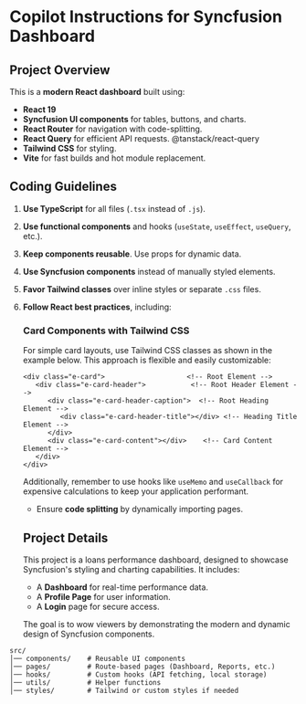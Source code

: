# Copilot Instructions for Syncfusion Dashboard

## **Project Overview**

This is a **modern React dashboard** built using:

- **React 19**
- **Syncfusion UI components** for tables, buttons, and charts.
- **React Router** for navigation with code-splitting.
- **React Query** for efficient API requests. @tanstack/react-query
- **Tailwind CSS** for styling.
- **Vite** for fast builds and hot module replacement.

## **Coding Guidelines**

1. **Use TypeScript** for all files (`.tsx` instead of `.js`).
2. **Use functional components** and hooks (`useState`, `useEffect`, `useQuery`, etc.).
3. **Keep components reusable**. Use props for dynamic data.
4. **Use Syncfusion components** instead of manually styled elements.
5. **Favor Tailwind classes** over inline styles or separate `.css` files.
6. **Follow React best practices**, including:

   ### Card Components with Tailwind CSS

   For simple card layouts, use Tailwind CSS classes as shown in the example below. This approach is flexible and easily customizable:

   ```
   <div class="e-card">                    <!-- Root Element -->
      <div class="e-card-header">           <!-- Root Header Element -->
         <div class="e-card-header-caption">  <!-- Root Heading Element -->
            <div class="e-card-header-title"></div> <!-- Heading Title Element -->
         </div>
         <div class="e-card-content"></div>    <!-- Card Content Element -->
      </div>
   </div>
   ```

   Additionally, remember to use hooks like `useMemo` and `useCallback` for expensive calculations to keep your application performant.

   - Ensure **code splitting** by dynamically importing pages.

   ## **Project Details**

   This project is a loans performance dashboard, designed to showcase Syncfusion's styling and charting capabilities. It includes:

   - A **Dashboard** for real-time performance data.
   - A **Profile Page** for user information.
   - A **Login** page for secure access.

   The goal is to wow viewers by demonstrating the modern and dynamic design of Syncfusion components.

```plaintext
src/
│── components/    # Reusable UI components
│── pages/         # Route-based pages (Dashboard, Reports, etc.)
│── hooks/         # Custom hooks (API fetching, local storage)
│── utils/         # Helper functions
│── styles/        # Tailwind or custom styles if needed
```
